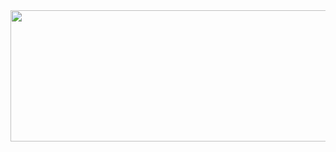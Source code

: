 <img width="1050" height="210" alt="" decoding="async" data-src="https://gizmodo.uol.com.br/wp-content/blogs.dir/8/files/2021/02/nyan-cat-1.gif" class="attachment-md_bone_xl size-md_bone_xl wp-post-image lazyloaded" src="https://gizmodo.uol.com.br/wp-content/blogs.dir/8/files/2021/02/nyan-cat-1.gif" pinger-seen="true">
